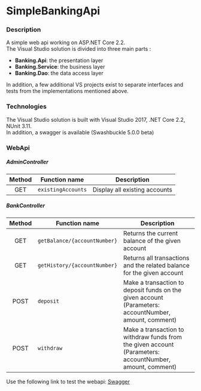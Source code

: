# SimpleBankingApi

### Description

A simple web api working on ASP.NET Core 2.2.  
The Visual Studio solution is divided into three main parts :

*  **Banking.Api**: the presentation layer
*  **Banking.Service**: the business layer
*  **Banking.Dao**: the data access layer

In addition, a few additional VS projects exist to separate interfaces and tests from the implementations mentioned above.

### Technologies

The Visual Studio solution is built with Visual Studio 2017, .NET Core 2.2, NUnit 3.11.  
In addition, a swagger is available (Swashbuckle 5.0.0 beta)

### WebApi

##### AdminController

| Method | Function name | Description                    |
| :------:  | ------------- | ------------------------------ |
| GET | `existingAccounts`      | Display all existing accounts       |

##### BankController

| Method | Function name | Description                    |
| :------:  | ------------- | ------------------------------ |
| GET |`getBalance/{accountNumber}`      | Returns the current balance of the given account       |
| GET |`getHistory/{accountNumber}`       | Returns all transactions and the related balance for the given account   |
| POST |`deposit`        | Make a transaction to deposit funds on the given account (Parameters: accountNumber, amount, comment)   |
| POST |`withdraw`       | Make a transaction to withdraw funds from the given account (Parameters: accountNumber, amount, comment)  |

Use the following link to test the webapi: [Swagger](https://simplebankingapi.azurewebsites.net)